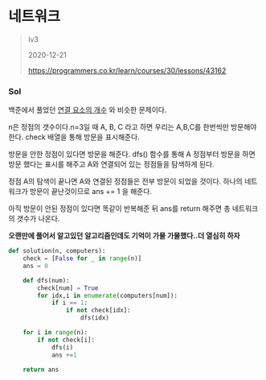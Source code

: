 # 네트워크
> lv3
>
> 2020-12-21
>
> https://programmers.co.kr/learn/courses/30/lessons/43162


### Sol
백준에서 풀었던 [연결 요소의 개수](https://www.acmicpc.net/problem/11724) 와 비슷한 문제이다.

n은 정점의 갯수이다.n=3일 때 A, B, C 라고 하면 우리는 A,B,C를 한번씩만 방문해야 한다.
check 배열을 통해 방문을 표시해준다.

방문을 안한 정점이 있다면 방문을 해준다. dfs() 함수를 통해 A 정점부터 방문을 하면 방문 했다는 표시를 해주고
A와 연결되어 있는 정점들을 탐색하게 된다.

정점 A의 탐색이 끝나면 A와 연결된 정점들은 전부 방문이 되었을 것이다. 하나의 네트워크가 방문이 끝난것이므로 ans += 1 을 해준다. 

아직 방문이 안된 정점이 있다면 똑같이 반복해준 뒤 ans를 return 해주면 총 네트워크의 갯수가 나온다.




**오랜만에 풀어서 알고있던 알고리즘인데도 기억이 가물 가물했다..더 열심히 하자**

```python
def solution(n, computers):
    check = [False for _ in range(n)]
    ans = 0

    def dfs(num):
        check[num] = True
        for idx,i in enumerate(computers[num]):
            if i == 1:
                if not check[idx]:
                    dfs(idx)

    for i in range(n):
        if not check[i]:
            dfs(i)
            ans +=1

    return ans
```